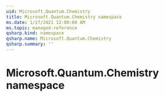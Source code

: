 ```yaml
---
uid: Microsoft.Quantum.Chemistry
title: Microsoft.Quantum.Chemistry namespace
ms.date: 1/27/2021 12:00:00 AM
ms.topic: managed-reference
qsharp.kind: namespace
qsharp.name: Microsoft.Quantum.Chemistry
qsharp.summary: ''
---
```


# Microsoft.Quantum.Chemistry namespace



